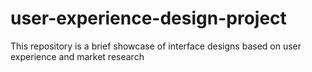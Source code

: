 # user-experience-design-project
This repository is a brief showcase of interface designs based on user experience and market research
